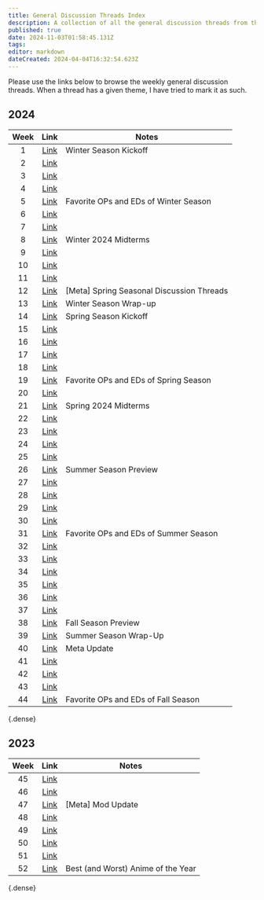 ```yaml
---
title: General Discussion Threads Index
description: A collection of all the general discussion threads from the community.
published: true
date: 2024-11-03T01:58:45.131Z
tags: 
editor: markdown
dateCreated: 2024-04-04T16:32:54.623Z
---
```


Please use the links below to browse the weekly general discussion threads. When a thread has a given theme, I have tried to mark it as such.

## 2024

| Week | Link | Notes |
|:-:|:-:|---|
| 1 | [Link](https://ani.social/post/1552654) | Winter Season Kickoff |
| 2 | [Link](https://ani.social/post/1638011) | |
| 3 | [Link](https://ani.social/post/1735803) | |
| 4 | [Link](https://ani.social/post/1836263) | |
| 5 | [Link](https://ani.social/post/1945934) | Favorite OPs and EDs of Winter Season |
| 6 | [Link](https://ani.social/post/2046764) | |
| 7 | [Link](https://ani.social/post/2148103) | |
| 8 | [Link](https://ani.social/post/2249347) |Winter 2024 Midterms |
| 9 | [Link](https://ani.social/post/2355400) | |
| 10 | [Link](https://ani.social/post/2470163) | |
| 11 | [Link](https://ani.social/post/2575858) | |
| 12 | [Link](https://ani.social/post/2689701) | [Meta] Spring Seasonal Discussion Threads |
| 13 | [Link](https://ani.social/post/2802530) | Winter Season Wrap-up |
| 14 | [Link](https://ani.social/post/2914810) | Spring Season Kickoff |
| 15 | [Link](https://ani.social/post/3033007) | |
| 16 | [Link](https://ani.social/post/3148170) | |
| 17 | [Link](https://ani.social/post/3260044) | |
| 18 | [Link](https://ani.social/post/3370382) | |
| 19 | [Link](https://ani.social/post/3485439) | Favorite OPs and EDs of Spring Season |
| 20 | [Link](https://ani.social/post/3595444) | |
| 21 | [Link](https://ani.social/post/3719729) | Spring 2024 Midterms |
| 22 | [Link](https://ani.social/post/3852625) | |
| 23 | [Link](https://ani.social/post/3973514) | |
| 24 | [Link](https://ani.social/post/4098763) | |
| 25 | [Link](https://ani.social/post/4222076) | |
| 26 | [Link](https://ani.social/post/4351238) | Summer Season Preview |
| 27 | [Link](https://ani.social/post/4470116) | |
| 28 | [Link](https://ani.social/post/4602578) | |
| 29 | [Link](https://ani.social/post/4737711) | |
| 30 | [Link](https://ani.social/post/4867160) | |
| 31 | [Link](https://ani.social/post/4995739) | Favorite OPs and EDs of Summer Season |
| 32 | [Link](https://ani.social/post/5139453) | |
| 33 | [Link](https://ani.social/post/5276196) | |
| 34 | [Link](https://ani.social/post/5411698) | |
| 35 | [Link](https://ani.social/post/5550755) | |
| 36 | [Link](https://ani.social/post/5692265) | |
| 37 | [Link](https://ani.social/post/5833942) | |
| 38 | [Link](https://ani.social/post/5978751) | Fall Season Preview |
| 39 | [Link](https://ani.social/post/6133298) | Summer Season Wrap-Up |
| 40 | [Link](https://ani.social/post/6278138) | Meta Update |
| 41 | [Link](https://ani.social/post/6418452) | |
| 42 | [Link](https://ani.social/post/6567454) | |
| 43 | [Link](https://ani.social/post/6718624) | |
| 44 | [Link](https://ani.social/post/6857437) | Favorite OPs and EDs of Fall Season |
{.dense}

## 2023

| Week | Link | Notes |
|:-:|:-:|---|
| 45 | [Link](https://ani.social/post/891836) | |
| 46 | [Link](https://ani.social/post/976950) | |
| 47 | [Link](https://ani.social/post/1052372) | [Meta] Mod Update |
| 48 | [Link](https://ani.social/post/1131328) | |
| 49 | [Link](https://ani.social/post/1215808) | |
| 50 | [Link](https://ani.social/post/1305785) | |
| 51 | [Link](https://ani.social/post/1389170) | |
| 52 | [Link](https://ani.social/post/1472958) | Best (and Worst) Anime of the Year |
{.dense}